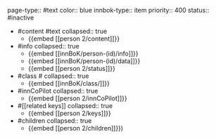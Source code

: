 page-type:: #text
color:: blue
innbok-type:: item
priority:: 400
status:: #inactive

- #content #text
  collapsed:: true
	- {{embed [[person 2/content]]}}
- #info
  collapsed:: true
	- {{embed [[innBoK/person-(id)/info]]}}
	- {{embed [[innBoK/person-(id)/data]]}}
	- {{embed [[person 2/status]]}}
- #class #
  collapsed:: true
	- {{embed [[innBoK/class/]]}}
- #innCoPilot
  collapsed:: true
	- {{embed [[person 2/innCoPilot]]}}
- #[[related keys]]
  collapsed:: true
	- {{embed [[person 2/keys]]}}
- #children
  collapsed:: true
	- {{embed [[person 2/children]]}})


